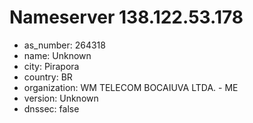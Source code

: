 # Nameserver 138.122.53.178

* as_number: 264318
* name: Unknown
* city: Pirapora
* country: BR
* organization: WM TELECOM BOCAIUVA LTDA. - ME
* version: Unknown
* dnssec: false
